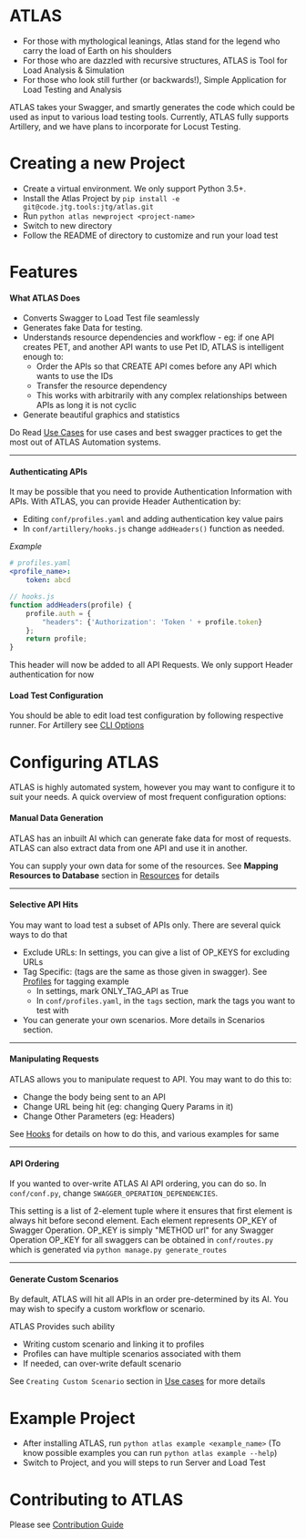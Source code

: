 ATLAS
=======

- For those with mythological leanings, Atlas stand for the legend who carry the load of Earth on his shoulders
- For those who are dazzled with recursive structures, ATLAS is Tool for Load Analysis & Simulation
- For those who look still further (or backwards!), Simple Application for Load Testing and Analysis

ATLAS takes your Swagger, and smartly generates the code which could be used as input to various load testing tools.
Currently, ATLAS fully supports Artillery, and we have plans to incorporate for Locust Testing.


Creating a new Project
=====
- Create a virtual environment. We only support Python 3.5+.
- Install the Atlas Project by `pip install -e git@code.jtg.tools:jtg/atlas.git`
- Run `python atlas newproject <project-name>`
- Switch to new directory
- Follow the README of directory to customize and run your load test


Features
========

#### What ATLAS Does

- Converts Swagger to Load Test file seamlessly
- Generates fake Data for testing.
- Understands resource dependencies and workflow -
    eg: if one API creates PET, and another API wants to use Pet ID,
    ATLAS is intelligent enough to:
    - Order the APIs so that CREATE API comes before any API which wants to use the IDs
    - Transfer the resource dependency
    - This works with arbitrarily with any complex relationships between APIs as long it is not cyclic
- Generate beautiful graphics and statistics

Do Read [Use Cases](docs/use_cases.md) for use cases and best swagger practices to get the most out of ATLAS Automation systems.

---

#### Authenticating APIs
It may be possible that you need to provide Authentication Information with APIs.
With ATLAS, you can provide Header Authentication by:

- Editing `conf/profiles.yaml` and adding authentication key value pairs
- In `conf/artillery/hooks.js` change `addHeaders()` function as needed.

*Example*
```yaml
# profiles.yaml
<profile_name>:
    token: abcd
```

```js
// hooks.js
function addHeaders(profile) {
    profile.auth = {
        "headers": {'Authorization': 'Token ' + profile.token}
    };
    return profile;
}
```

This header will now be added to all API Requests. We only support Header authentication for now


#### Load Test Configuration
You should be able to edit load test configuration by following respective runner.
For Artillery see [CLI Options](https://artillery.io/docs/cli-reference/)


Configuring ATLAS
=================

ATLAS is highly automated system, however you may want to configure it to suit your needs.
A quick overview of most frequent configuration options:

#### Manual Data Generation
ATLAS has an inbuilt AI which can generate fake data for most of requests.
ATLAS can also extract data from one API and use it in another.

You can supply your own data for some of the resources.
See **Mapping Resources to Database** section in [Resources](docs/resources.md) for details

---

#### Selective API Hits
You may want to load test a subset of APIs only. There are several quick ways to do that
- Exclude URLs: In settings, you can give a list of OP_KEYS for excluding URLs
- Tag Specific: (tags are the same as those given in swagger). See [Profiles](docs/profiles.md) for tagging example
    - In settings, mark ONLY_TAG_API as True
    - In `conf/profiles.yaml`, in the `tags` section, mark the tags you want to test with
- You can generate your own scenarios. More details in Scenarios section.

---

#### Manipulating Requests
ATLAS allows you to manipulate request to API. You may want to do this to:
- Change the body being sent to an API
- Change URL being hit (eg: changing Query Params in it)
- Change Other Parameters (eg: Headers)

See [Hooks](docs/hooks.md) for details on how to do this, and various examples for same

---

#### API Ordering

If you wanted to over-write ATLAS AI API ordering, you can do so.
In `conf/conf.py`, change `SWAGGER_OPERATION_DEPENDENCIES`.

This setting is a list of 2-element tuple where it ensures that first element is always hit before second element.
Each element represents OP_KEY of Swagger Operation.
OP_KEY is simply "METHOD url" for any Swagger Operation
OP_KEY for all swaggers can be obtained in `conf/routes.py` which is generated via `python manage.py generate_routes`

---

#### Generate Custom Scenarios
By default, ATLAS will hit all APIs in an order pre-determined by its AI.
You may wish to specify a custom workflow or scenario.

ATLAS Provides such ability
- Writing custom scenario and linking it to profiles
- Profiles can have multiple scenarios associated with them
- If needed, can over-write default scenario

See `Creating Custom Scenario` section in [Use cases](uses_cases.md) for more details


Example Project
===============

- After installing ATLAS, run `python atlas example <example_name>` (To know possible examples you can run `python atlas example --help`)
- Switch to Project, and you will steps to run Server and Load Test


Contributing to ATLAS
=========

Please see [Contribution Guide](docs/Contributing.md)
